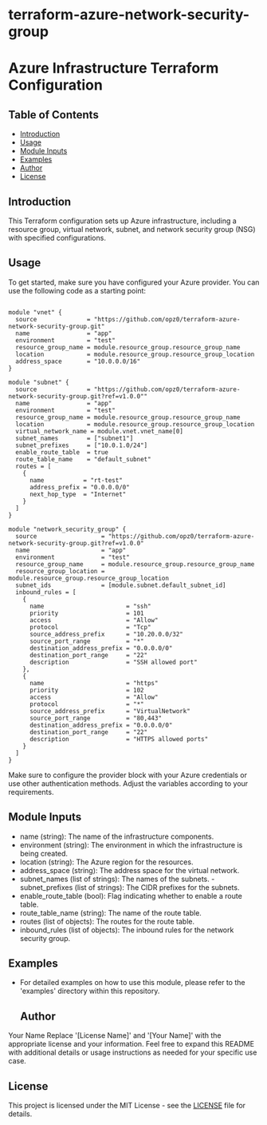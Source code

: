 # terraform-azure-network-security-group
# Azure Infrastructure Terraform Configuration

## Table of Contents

- [Introduction](#introduction)
- [Usage](#usage)
- [Module Inputs](#module-inputs)
- [Examples](#examples)
- [Author](#author)
- [License](#license)

## Introduction

This Terraform configuration sets up Azure infrastructure, including a resource group, virtual network, subnet, and network security group (NSG) with specified configurations.

## Usage

To get started, make sure you have configured your Azure provider. You can use the following code as a starting point:

```hcl

module "vnet" {
  source              = "https://github.com/opz0/terraform-azure-network-security-group.git"
  name                = "app"
  environment         = "test"
  resource_group_name = module.resource_group.resource_group_name
  location            = module.resource_group.resource_group_location
  address_space       = "10.0.0.0/16"
}

module "subnet" {
  source              = "https://github.com/opz0/terraform-azure-network-security-group.git?ref=v1.0.0""
  name                = "app"
  environment         = "test"
  resource_group_name = module.resource_group.resource_group_name
  location            = module.resource_group.resource_group_location
  virtual_network_name = module.vnet.vnet_name[0]
  subnet_names        = ["subnet1"]
  subnet_prefixes     = ["10.0.1.0/24"]
  enable_route_table  = true
  route_table_name    = "default_subnet"
  routes = [
    {
      name           = "rt-test"
      address_prefix = "0.0.0.0/0"
      next_hop_type  = "Internet"
    }
  ]
}

module "network_security_group" {
  source                  = "https://github.com/opz0/terraform-azure-network-security-group.git?ref=v1.0.0"
  name                    = "app"
  environment             = "test"
  resource_group_name     = module.resource_group.resource_group_name
  resource_group_location = module.resource_group.resource_group_location
  subnet_ids              = [module.subnet.default_subnet_id]
  inbound_rules = [
    {
      name                       = "ssh"
      priority                   = 101
      access                     = "Allow"
      protocol                   = "Tcp"
      source_address_prefix      = "10.20.0.0/32"
      source_port_range          = "*"
      destination_address_prefix = "0.0.0.0/0"
      destination_port_range     = "22"
      description                = "SSH allowed port"
    },
    {
      name                       = "https"
      priority                   = 102
      access                     = "Allow"
      protocol                   = "*"
      source_address_prefix      = "VirtualNetwork"
      source_port_range          = "80,443"
      destination_address_prefix = "0.0.0.0/0"
      destination_port_range     = "22"
      description                = "HTTPS allowed ports"
    }
  ]
}
```

Make sure to configure the provider block with your Azure credentials or use other authentication methods. Adjust the variables according to your requirements.

## Module Inputs
- name (string): The name of the infrastructure components.
- environment (string): The environment in which the infrastructure is being created.
- location (string): The Azure region for the resources.
- address_space (string): The address space for the virtual network.
- subnet_names (list of strings): The names of the subnets.
-subnet_prefixes (list of strings): The CIDR prefixes for the subnets.
- enable_route_table (bool): Flag indicating whether to enable a route table.
- route_table_name (string): The name of the route table.
- routes (list of objects): The routes for the route table.
- inbound_rules (list of objects): The inbound rules for the network security group.
## Examples
- For detailed examples on how to use this module, please refer to the 'examples' directory within this repository.

  ## Author
Your Name Replace '[License Name]' and '[Your Name]' with the appropriate license and your information. Feel free to expand this README with additional details or usage instructions as needed for your specific use case.

## License
This project is licensed under the MIT License - see the [LICENSE](https://github.com/opz0/terraform-azure-network-security-group/blob/readme/LICENSE) file for details.

